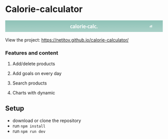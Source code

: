 # Calorie-calculator

![Project image](https://github.com/netitov/calorie-calculator/blob/master/src/assets/img/site-logo.png)

View the project: <https://netitov.github.io/calorie-calculator/>

### Features and content

1. Add/delete products

2. Add goals on every day

3. Search products

4. Charts with dynamic


## Setup

- download or clone the repository
- run ```npm install```
- run ```npm run dev```
